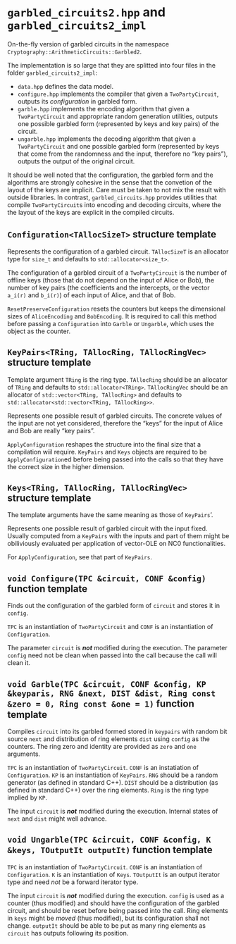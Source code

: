 # `garbled_circuits2.hpp` and `garbled_circuits2_impl`

On-the-fly version of garbled circuits in the namespace `Cryptography::ArithmeticCircuits::Garbled2`.

The implementation is so large that they are splitted into four files in the folder `garbled_circuits2_impl`:

- `data.hpp` defines the data model.
- `configure.hpp` implements the compiler that given a `TwoPartyCircuit`, outputs its *configuration* in garbled form.
- `garble.hpp` implements the encoding algorithm that given a `TwoPartyCircuit` and appropriate random generation utilities, outputs one possible garbled form (represented by keys and key pairs) of the circuit.
- `ungarble.hpp` implements the decoding algorithm that given a `TwoPartyCircuit` and one possible garbled form (represented by keys that come from the randomness and the input, therefore no “key pairs”), outputs the output of the original circuit.

It should be well noted that the configuration, the garbled form and the algorithms are strongly cohesive in the sense that the convetion of the layout of the keys are implicit. Care must be taken to not mix the result with outside libraries. In contrast, `garbled_circuits.hpp` provides utilities that compile `TwoPartyCircuit`s into encoding and decoding circuits, where the the layout of the keys are explicit in the compiled circuits.

## `Configuration<TAllocSizeT>` structure template

Represents the configuration of a garbled circuit. `TAllocSizeT` is an allocator type for `size_t` and defaults to `std::allocator<size_t>`.

The configuration of a garbled circuit of a `TwoPartyCircuit` is the number of offline keys (those that do not depend on the input of Alice or Bob), the number of key pairs (the coefficients and the intercepts, or the vector `a_i(r)` and `b_i(r)`) of each input of Alice, and that of Bob.

`ResetPreserveConfiguration` resets the counters but keeps the dimensional sizes of `AliceEncoding` and `BobEncoding`. It is required to call this method before passing a `Configuration` into `Garble` or `Ungarble`, which uses the object as the counter.

## `KeyPairs<TRing, TAllocRing, TAllocRingVec>` structure template

Template argument `TRing` is the ring type. `TAllocRing` should be an allocator of `TRing` and defaults to `std::allocator<TRing>`. `TAllocRingVec` should be an allocator of `std::vector<TRing, TAllocRing>` and defaults to `std::allocator<std::vector<TRing, TAllocRing>>`.

Represents one possible result of garbled circuits. The concrete values of the input are not yet considered, therefore the “keys” for the input of Alice and Bob are really “key pairs”.

`ApplyConfiguration` reshapes the structure into the final size that a compilation wiil require. `KeyPairs` and `Keys` objects are required to be `ApplyConfiguration`ed before being passed into the calls so that they have the correct size in the higher dimension.

## `Keys<TRing, TAllocRing, TAllocRingVec>` structure template

The template arguments have the same meaning as those of `KeyPairs`’.

Represents one possible result of garbled circuit with the input fixed. Usually computed from a `KeyPairs` with the inputs and part of them might be obiliviously evaluated per application of vector-OLE on NC0 functionalities.

For `ApplyConfiguration`, see that part of `KeyPairs`.

## `void Configure(TPC &circuit, CONF &config)` function template

Finds out the configuration of the garbled form of `circuit` and stores it in `config`.

`TPC` is an instantiation of `TwoPartyCircuit` and `CONF` is an instantiation of `Configuration`.

The parameter `circuit` is ***not*** modified during the execution. The parameter `config` need not be clean when passed into the call because the call will clean it.

## `void Garble(TPC &circuit, CONF &config, KP &keyparis, RNG &next, DIST &dist, Ring const &zero = 0, Ring const &one = 1)` function template

Compiles `circuit` into its garbled formed stored in `keypairs` with random bit source `next` and distribution of ring elements `dist` using `config` as the counters. The ring zero and identity are provided as `zero` and `one` arguments.

`TPC` is an instantiation of `TwoPartyCircuit`. `CONF` is an instatiation of `Configuration`. `KP` is an instantiation of `KeyPairs`. `RNG` should be a random generator (as defined in standard C++). `DIST` should be a distribution (as defined in standard C++) over the ring elements. `Ring` is the ring type implied by `KP`.

The input `circuit` is ***not*** modified during the execution. Internal states of `next` and `dist` might well advance.

## `void Ungarble(TPC &circuit, CONF &config, K &keys, TOutputIt outputIt)` function template

`TPC` is an instantiation of `TwoPartyCircuit`. `CONF` is an instantiation of `Configuration`. `K` is an instantiation of `Keys`. `TOutputIt` is an output iterator type and need *not* be a forward iterator type.

The input `circuit` is ***not*** modified during the execution. `config` is used as a counter (thus modified) and should have the configuration of the garbled circuit, and should be reset before being passed into the call. Ring elements in `keys` might be *moved* (thus modified), but its configuration shall not change. `outputIt` should be able to be put as many ring elements as `circuit` has outputs following its position.
